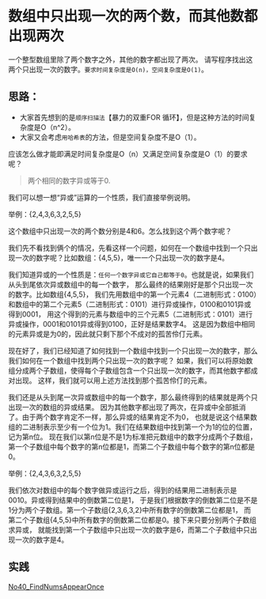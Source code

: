 

# 数组中只出现一次的两个数，而其他数都出现两次

一个整型数组里除了两个数字之外，其他的数字都出现了两次。
请写程序找出这两个只出现一次的数字。`要求时间复杂度是O(n)，空间复杂度是O(1)`。

## 思路：

- 大家首先想到的是`顺序扫描法`【暴力的双重FOR 循环】，但是这种方法的时间复杂度是O（n^2）。
- 大家又会考虑`用哈希表`的方法，但是空间复杂度不是O（1）。

应该怎么做才能即满足时间复杂度是O（n）又满足空间复杂度是O（1）的要求呢？
> 两个相同的数字异或等于0.

我们可以想一想“异或”运算的一个性质，我们直接举例说明。

举例：{2,4,3,6,3,2,5,5}

这个数组中只出现一次的两个数分别是4和6。怎么找到这个两个数字呢？

我们先不看找到俩个的情况，先看这样一个问题，如何在一个数组中找到一个只出现一次的数字呢？比如数组：{4,5,5}，唯一一个只出现一次的数字是4。

我们知道异或的一个性质是：`任何一个数字异或它自己都等于0`。也就是说，如果我们从头到尾依次异或数组中的每一个数字，
那么最终的结果刚好是那个只出现一次的数字。比如数组{4,5,5}，
我们先用数组中的第一个元素4（二进制形式：0100）和数组中的第二个元素5（二进制形式：0101）进行异或操作，0100和0101异或得到0001，
用这个得到的元素与数组中的三个元素5（二进制形式：0101）进行异或操作，0001和0101异或得到0100，正好是结果数字4。
这是因为数组中相同的元素异或是为0的，因此就只剩下那个不成对的孤苦伶仃元素。

现在好了，我们已经知道了如何找到一个数组中找到一个只出现一次的数字，那么我们如何在一个数组中找到两个只出现一次的数字呢？
如果，我们可以将原始数组分成两个子数组，使得每个子数组包含一个只出现一次的数字，而其他数字都成对出现。
这样，我们就可以用上述方法找到那个孤苦伶仃的元素。

我们还是从头到尾一次异或数组中的每一个数字，那么最终得到的结果就是两个只出现一次的数组的异或结果。
因为其他数字都出现了两次，在异或中全部抵消了。由于两个数字肯定不一样，那么异或的结果肯定不为0，
也就是说这个结果数组的二进制表示至少有一个位为1。我们在结果数组中找到第一个为1的位的位置，记为第n位。
现在我们以第n位是不是1为标准把元数组中的数字分成两个子数组，第一个子数组中每个数字的第n位都是1，而第二个子数组中每个数字的第n位都是0。

举例：{2,4,3,6,3,2,5,5}

我们依次对数组中的每个数字做异或运行之后，得到的结果用二进制表示是0010。异或得到结果中的倒数第二位是1，
于是我们根据数字的倒数第二位是不是1分为两个子数组。第一个子数组{2,3,6,3,2}中所有数字的倒数第二位都是1，
而第二个子数组{4,5,5}中所有数字的倒数第二位都是0。接下来只要分别两个子数组求异或，
就能找到第一个子数组中只出现一次的数字是6，而第二个子数组中只出现一次的数字是4。


## 实践

[No40_FindNumsAppearOnce](/algorithms-demo/src/main/java/space/pankui/coding/interviews/No40_FindNumsAppearOnce.java)